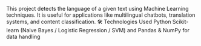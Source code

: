 This project detects the language of a given text using Machine Learning techniques. It is useful for applications like multilingual chatbots, translation systems, and content classification.
🛠️ Technologies Used
Python Scikit-learn (Naive Bayes / Logistic Regression / SVM) and 
Pandas & NumPy for data handling
